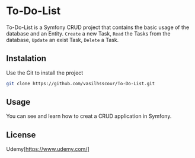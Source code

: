 # To-Do-List

To-Do-List is a Symfony CRUD project that contains the basic usage of the database and an Entity.
`Create` a new Task, `Read` the Tasks from the database,
`Update` an exist Task, `Delete` a Task.

## Instalation

Use the Git to install the project

```bash
git clone https://github.com/vasilhsscour/To-Do-List.git
```

## Usage

You can see and learn how to creat a CRUD application in Symfony.

## License

Udemy[https://www.udemy.com/]
